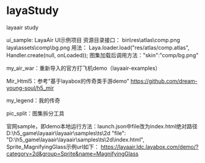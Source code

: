 # layaStudy
layaair study

ui_sample: LayaAir UI示例项目
	资源目录接口：
		bin\res\atlas\comp.png
		laya\assets\comp\bg.png
	用法：
		Laya.loader.load("res/atlas/comp.atlas", Handler.create(null, onLoaded));
		图集加载后调用方法："skin":"comp/bg.png"

my_air_war：重新导入的官方打飞机demo（layaair-examples）
	
Mir_Html5：参考“基于layabox的传奇类手游demo”
	https://github.com/dream-young-soul/h5_mir
	
my_legend：我的传奇
	
pic_split：图集拆分工具

官网sample，即demo本地运行方法：launch.json中file改为index.html绝对路径
D:\h5_game\layaair\layaair\samples\ts\2d
"file": "D:\\h5_game\\layaair\\layaair\\samples\\ts\\2d\\index.html",
	Sprite_MagnifyingGlass示例url如下：
	https://layaair.ldc.layabox.com/demo/?category=2d&group=Sprite&name=MagnifyingGlass